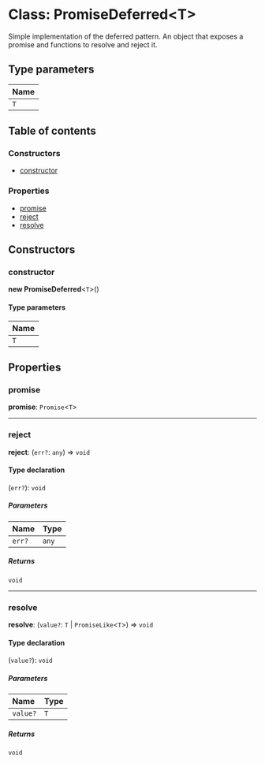 # Class: PromiseDeferred\<T>

Simple implementation of the deferred pattern.
An object that exposes a promise and functions to resolve and reject it.

## Type parameters

| Name |
| :------ |
| `T` |

## Table of contents

### Constructors

* [constructor](/auto-docs/free-layout-editor/classes/PromiseDeferred.md#constructor)

### Properties

* [promise](/auto-docs/free-layout-editor/classes/PromiseDeferred.md#promise)
* [reject](/auto-docs/free-layout-editor/classes/PromiseDeferred.md#reject)
* [resolve](/auto-docs/free-layout-editor/classes/PromiseDeferred.md#resolve)

## Constructors

### constructor

**new PromiseDeferred**<`T`>()

#### Type parameters

| Name |
| :------ |
| `T` |

## Properties

### promise

**promise**: `Promise`<`T`>

***

### reject

**reject**: (`err?`: `any`) => `void`

#### Type declaration

(`err?`): `void`

##### Parameters

| Name | Type |
| :------ | :------ |
| `err?` | `any` |

##### Returns

`void`

***

### resolve

**resolve**: (`value?`: `T` | `PromiseLike`<`T`>) => `void`

#### Type declaration

(`value?`): `void`

##### Parameters

| Name | Type |
| :------ | :------ |
| `value?` | `T` | `PromiseLike`<`T`> |

##### Returns

`void`
